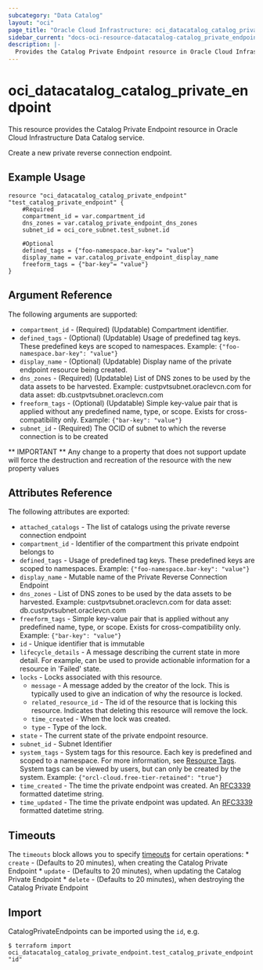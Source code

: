 ```yaml
---
subcategory: "Data Catalog"
layout: "oci"
page_title: "Oracle Cloud Infrastructure: oci_datacatalog_catalog_private_endpoint"
sidebar_current: "docs-oci-resource-datacatalog-catalog_private_endpoint"
description: |-
  Provides the Catalog Private Endpoint resource in Oracle Cloud Infrastructure Data Catalog service
---
```


# oci_datacatalog_catalog_private_endpoint
This resource provides the Catalog Private Endpoint resource in Oracle Cloud Infrastructure Data Catalog service.

Create a new private reverse connection endpoint.

## Example Usage

```hcl
resource "oci_datacatalog_catalog_private_endpoint" "test_catalog_private_endpoint" {
	#Required
	compartment_id = var.compartment_id
	dns_zones = var.catalog_private_endpoint_dns_zones
	subnet_id = oci_core_subnet.test_subnet.id

	#Optional
	defined_tags = {"foo-namespace.bar-key"= "value"}
	display_name = var.catalog_private_endpoint_display_name
	freeform_tags = {"bar-key"= "value"}
}
```

## Argument Reference

The following arguments are supported:

* `compartment_id` - (Required) (Updatable) Compartment identifier.
* `defined_tags` - (Optional) (Updatable) Usage of predefined tag keys. These predefined keys are scoped to namespaces. Example: `{"foo-namespace.bar-key": "value"}` 
* `display_name` - (Optional) (Updatable) Display name of the private endpoint resource being created.
* `dns_zones` - (Required) (Updatable) List of DNS zones to be used by the data assets to be harvested. Example: custpvtsubnet.oraclevcn.com for data asset: db.custpvtsubnet.oraclevcn.com 
* `freeform_tags` - (Optional) (Updatable) Simple key-value pair that is applied without any predefined name, type, or scope. Exists for cross-compatibility only. Example: `{"bar-key": "value"}` 
* `subnet_id` - (Required) The OCID of subnet to which the reverse connection is to be created 


** IMPORTANT **
Any change to a property that does not support update will force the destruction and recreation of the resource with the new property values

## Attributes Reference

The following attributes are exported:

* `attached_catalogs` - The list of catalogs using the private reverse connection endpoint
* `compartment_id` - Identifier of the compartment this private endpoint belongs to
* `defined_tags` - Usage of predefined tag keys. These predefined keys are scoped to namespaces. Example: `{"foo-namespace.bar-key": "value"}` 
* `display_name` - Mutable name of the Private Reverse Connection Endpoint
* `dns_zones` - List of DNS zones to be used by the data assets to be harvested. Example: custpvtsubnet.oraclevcn.com for data asset: db.custpvtsubnet.oraclevcn.com 
* `freeform_tags` - Simple key-value pair that is applied without any predefined name, type, or scope. Exists for cross-compatibility only. Example: `{"bar-key": "value"}` 
* `id` - Unique identifier that is immutable
* `lifecycle_details` - A message describing the current state in more detail. For example, can be used to provide actionable information for a resource in 'Failed' state.
* `locks` - Locks associated with this resource.
	* `message` - A message added by the creator of the lock. This is typically used to give an indication of why the resource is locked. 
	* `related_resource_id` - The id of the resource that is locking this resource. Indicates that deleting this resource will remove the lock. 
	* `time_created` - When the lock was created.
	* `type` - Type of the lock.
* `state` - The current state of the private endpoint resource.
* `subnet_id` - Subnet Identifier
* `system_tags` - System tags for this resource. Each key is predefined and scoped to a namespace. For more information, see [Resource Tags](https://docs.cloud.oracle.com/iaas/Content/General/Concepts/resourcetags.htm). System tags can be viewed by users, but can only be created by the system.  Example: `{"orcl-cloud.free-tier-retained": "true"}` 
* `time_created` - The time the private endpoint was created. An [RFC3339](https://tools.ietf.org/html/rfc3339) formatted datetime string.
* `time_updated` - The time the private endpoint was updated. An [RFC3339](https://tools.ietf.org/html/rfc3339) formatted datetime string.

## Timeouts

The `timeouts` block allows you to specify [timeouts](https://registry.terraform.io/providers/oracle/oci/latest/docs/guides/changing_timeouts) for certain operations:
	* `create` - (Defaults to 20 minutes), when creating the Catalog Private Endpoint
	* `update` - (Defaults to 20 minutes), when updating the Catalog Private Endpoint
	* `delete` - (Defaults to 20 minutes), when destroying the Catalog Private Endpoint


## Import

CatalogPrivateEndpoints can be imported using the `id`, e.g.

```
$ terraform import oci_datacatalog_catalog_private_endpoint.test_catalog_private_endpoint "id"
```

